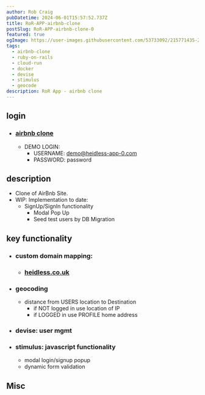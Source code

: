 ```yaml
---
author: Rob Craig
pubDatetime: 2024-06-01T15:57:52.737Z
title: RoR-APP-airbnb-clone
postSlug: RoR-APP-airbnb-clone-0
featured: true
ogImage: https://user-images.githubusercontent.com/53733092/215771435-25408246-2309-4f8b-a781-1f3d93bdf0ec.png
tags:
  - airbnb-clone
  - ruby-on-rails
  - cloud-run
  - docker
  - devise
  - stimulus
  - geocode
description: RoR App - airbnb clone
---
```


## login

- ### [airbnb clone](https://airbnb-app-1-svc-590618864324.europe-west1.run.app/)
  - DEMO LOGIN:
    - USERNAME: demo@heidless-app-0.com
    - PASSWORD: password

## description

- Clone of AirBnb Site.
- WIP: Implementation to date:
  - SignUp/SignIn functionality
    - Modal Pop Up
    - Seed test users by DB Migration

## key functionality

- ### custom domain mapping:
  - ### [heidless.co.uk](https://heidless.co.uk)
- ### geocoding
  - distance from USERS location to Destination
    - if NOT logged in use location of IP
    - if LOGGED in use PROFILE home address
- ### devise: user mgmt
- ### stimulus: javascript functionality
  - modal login/signup popup
  - dynamic form validation

## Misc
